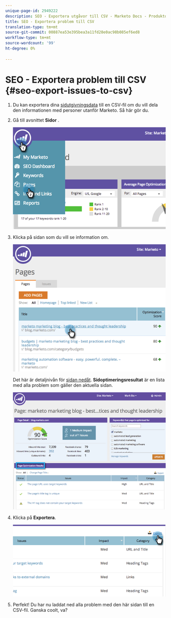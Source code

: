 ```yaml
---
unique-page-id: 2949222
description: SEO - Exportera utgåvor till CSV - Marketo Docs - Produktdokumentation
title: SEO - Exportera problem till CSV
translation-type: tm+mt
source-git-commit: 00887ea53e395bea3a11fd28e0ac98b085ef6ed8
workflow-type: tm+mt
source-wordcount: '99'
ht-degree: 0%

---
```



# SEO - Exportera problem till CSV {#seo-export-issues-to-csv}

1. Du kan exportera dina [sidutgivningsdata](seo-understanding-pages.md) till en CSV-fil om du vill dela den informationen med personer utanför Marketo. Så här gör du.
1. Gå till avsnittet **Sidor** .

   ![](assets/image2014-9-18-13-3a16-3a5.png)

1. Klicka på sidan som du vill se information om.

   ![](assets/image2014-9-18-13-3a16-3a8.png)

   Det här är detaljnivån för [sidan nedåt](seo-using-the-page-detail-drill-down.md). **Sidoptimeringsresultat** är en lista med alla problem som gäller den aktuella sidan.

   ![](assets/image2014-9-18-13-3a16-3a12.png)

1. Klicka på **Exportera**.

   ![](assets/image2014-9-18-13-3a16-3a39.png)

1. Perfekt! Du har nu laddat ned alla problem med den här sidan till en CSV-fil. Ganska coolt, va?

